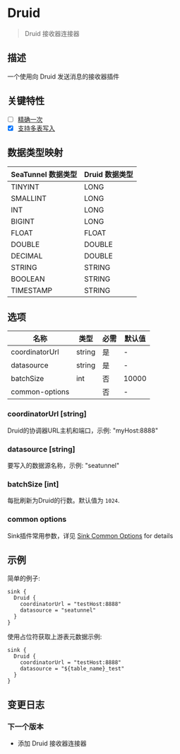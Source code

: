 # Druid

> Druid 接收器连接器

## 描述

一个使用向 Druid 发送消息的接收器插件

## 关键特性

- [ ] [精确一次](../../concept/connector-v2-features.md)
- [x] [支持多表写入](../../concept/connector-v2-features.md)

## 数据类型映射

| SeaTunnel 数据类型 | Druid 数据类型 |
|----------------|-----------------|
| TINYINT        | LONG            |
| SMALLINT       | LONG            |
| INT            | LONG            |
| BIGINT         | LONG            |
| FLOAT          | FLOAT           |
| DOUBLE         | DOUBLE          |
| DECIMAL        | DOUBLE          |
| STRING         | STRING          |
| BOOLEAN        | STRING          |
| TIMESTAMP      | STRING          |

## 选项

|      名称           |  类型  | 必需 | 默认值 |
|----------------|--------|----|---------------|
| coordinatorUrl | string | 是  | -             |
| datasource     | string | 是  | -             |
| batchSize      | int    | 否  | 10000         |
| common-options |        | 否 | -             |

### coordinatorUrl [string]

Druid的协调器URL主机和端口，示例: "myHost:8888"

### datasource [string]

要写入的数据源名称，示例: "seatunnel"

### batchSize [int]

每批刷新为Druid的行数。默认值为 `1024`.

### common options

Sink插件常用参数，详见 [Sink Common Options](../sink-common-options.md) for details

## 示例

简单的例子:

```hocon
sink {
  Druid {
    coordinatorUrl = "testHost:8888"
    datasource = "seatunnel"
  }
}
```

使用占位符获取上游表元数据示例:

```hocon
sink {
  Druid {
    coordinatorUrl = "testHost:8888"
    datasource = "${table_name}_test"
  }
}
```

## 变更日志

### 下一个版本

- 添加 Druid 接收器连接器

